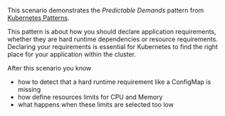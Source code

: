 This scenario demonstrates the _Predictable Demands_ pattern from [Kubernetes Patterns](https://k8spatterns.io).

This pattern is about how you should declare application requirements, whether they are hard runtime dependencies or resource requirements.
Declaring your requirements is essential for Kubernetes to find the right place for your application within the cluster.

After this scenario you know

* how to detect that a hard runtime requirement like a ConfigMap is missing
* how define resources limits for CPU and Memory
* what happens when these limits are selected too low
